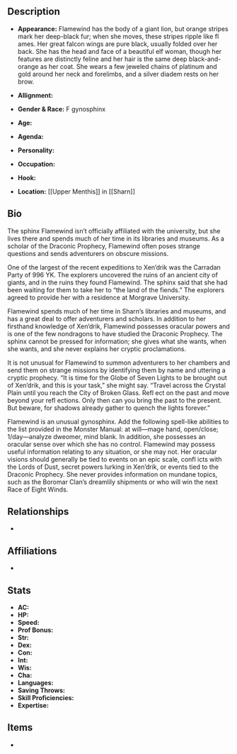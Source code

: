 ## Description
- **Appearance:** Flamewind has the body of a giant lion, but orange stripes mark her deep-black fur; when she moves, these stripes ripple like fl ames. Her great falcon wings are pure black, usually folded over her back. She has the head and face of a beautiful elf woman, though her features are distinctly feline and her hair is the same deep black-and-orange as her coat. She wears a few jeweled chains of platinum and gold around her neck and forelimbs, and a silver diadem rests on her brow.

- **Allignment:** 

- **Gender & Race:** F gynosphinx

- **Age:** 

- **Agenda:** 

- **Personality:** 

- **Occupation:** 

- **Hook:** 

- **Location:** [[Upper Menthis]] in [[Sharn]]

## Bio
The sphinx Flamewind isn’t officially affiliated with the university, but she lives there and spends much of her time in its libraries and museums. As a scholar of the Draconic Prophecy, Flamewind often poses strange questions and sends adventurers on obscure missions.

One of the largest of the recent expeditions to Xen’drik was the Carradan Party of 996 YK. The explorers uncovered the ruins of an ancient city of giants, and in the ruins they found Flamewind. The sphinx said that she had been waiting for them to take her to “the land of the fiends.” The explorers agreed to provide her with a residence at Morgrave University.

Flamewind spends much of her time in Sharn’s libraries and museums, and has a great deal to offer adventurers and scholars. In addition to her firsthand knowledge of Xen’drik, Flamewind possesses oracular powers and is one of the few nondragons to have studied the Draconic Prophecy. The sphinx cannot be pressed for information; she gives what she wants, when she wants, and she never explains her cryptic proclamations.

It is not unusual for Flamewind to summon adventurers to her chambers and send them on strange missions by identifying them by name and uttering a cryptic prophecy. “It is time for the Globe of Seven Lights to be brought out of Xen’drik, and this is your task,” she might say. “Travel across the Crystal Plain until you reach the City of Broken Glass. Refl ect on the past and move beyond your refl ections. Only then can you bring the past to the present. But beware, for shadows already gather to quench the lights forever.”

Flamewind is an unusual gynosphinx. Add the following spell-like abilities to the list provided in the Monster Manual: at will—mage hand, open/close; 1/day—analyze dweomer, mind blank. In addition, she possesses an oracular sense over which she has no control. Flamewind may possess useful information relating to any situation, or she may not. Her oracular visions should generally be tied to events on an epic scale, confl icts with the Lords of Dust, secret powers lurking in Xen’drik, or events tied to the Draconic Prophecy. She never provides information on mundane topics, such as the Boromar Clan’s dreamlily shipments or who will win the next Race of Eight Winds.

## Relationships
- 

## Affiliations
- 

## Stats
- **AC:** 
- **HP:** 
- **Speed:** 
- **Prof Bonus:** 
- **Str:** 
- **Dex:** 
- **Con:** 
- **Int:** 
- **Wis:** 
- **Cha:** 
- **Languages:** 
- **Saving Throws:** 
- **Skill Proficiencies:** 
- **Expertise:** 


## Items
- 
